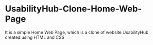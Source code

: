 # UsabilityHub-Clone-Home-Web-Page
It  is a simple Home Web Page, which is a clone of website UsabilityHub created using HTML and CSS
